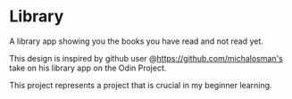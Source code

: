 # Library
A library app showing you the books you have read and not read yet.

This design is inspired by github user @https://github.com/michalosman's take on his library app on the Odin Project.

This project represents a project that is crucial in my beginner learning.